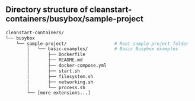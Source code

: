## Directory structure of cleanstart-containers/busybox/sample-project


```bash
cleanstart-containers/
└── busybox
    └── sample-project/                  # Root sample project folder                    
        │   └── basic-examples/          # Basic Busybox examples
        │       ├── Dockerfile
        │       ├── README.md
        │       ├── docker-compose.yml
        │       ├── start.sh
        │       ├── filesystem.sh
        │       ├── networking.sh
        │       └── process.sh
        └── [more extensions...]
```
